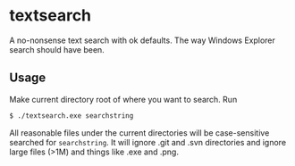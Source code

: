 # textsearch

A no-nonsense text search with ok defaults. The way Windows Explorer search should have been.

## Usage

Make current directory root of where you want to search. Run

```bash
$ ./textsearch.exe searchstring
```

All reasonable files under the current directories will be case-sensitive searched for `searchstring`.
It will ignore .git and .svn directories and ignore large files (>1M) and things like .exe and .png.
